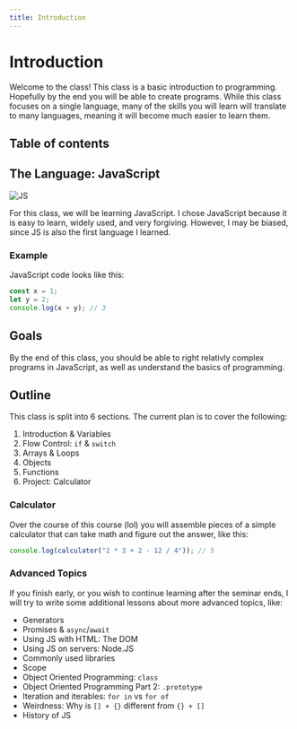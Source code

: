 ```yaml
---
title: Introduction
---
```

# Introduction

Welcome to the class! This class is a basic introduction to programming. Hopefully by the end you will be able to create programs. While this class focuses on a single language, many of the skills you will learn will translate to many languages, meaning it will become much easier to learn them.

## Table of contents

## The Language: JavaScript
![JS](https://upload.wikimedia.org/wikipedia/commons/9/99/Unofficial_JavaScript_logo_2.svg "JS")

For this class, we will be learning JavaScript. I chose JavaScript because it is easy to learn, widely used, and very forgiving. However, I may be biased, since JS is also the first language I learned.

### Example

JavaScript code looks like this:
```js
const x = 1;
let y = 2;
console.log(x + y); // 3
```

## Goals

By the end of this class, you should be able to right relativly complex programs in JavaScript, as well as understand the basics of programming.

## Outline

This class is split into 6 sections. The current plan is to cover the following:

1. Introduction & Variables
2. Flow Control: `if` & `switch`
3. Arrays & Loops
4. Objects
5. Functions
6. Project: Calculator

### Calculator

Over the course of this course (lol) you will assemble pieces of a simple calculator that can take math and figure out the answer, like this:
```js
console.log(calculator("2 * 3 + 2 - 12 / 4")); // 5
```

### Advanced Topics

If you finish early, or you wish to continue learning after the seminar ends, I will try to write some additional lessons about more advanced topics, like:

* Generators
* Promises & `async`/`await`
* Using JS with HTML: The DOM
* Using JS on servers: Node.JS
* Commonly used libraries
* Scope
* Object Oriented Programming: `class`
* Object Oriented Programming Part 2: `.prototype`
* Iteration and iterables: `for in` vs `for of`
* Weirdness: Why is `[] + {}` different from `{} + []`
* History of JS
